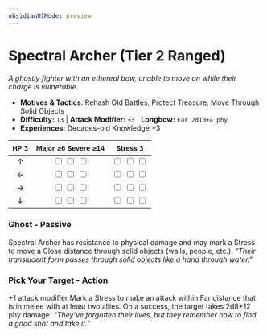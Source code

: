 ```yaml
---
obsidianUIMode: preview
---
```

# Spectral Archer (Tier 2 Ranged)

*A ghostly fighter with an ethereal bow, unable to move on while their charge is vulnerable.*

- **Motives & Tactics**: Rehash Old Battles, Protect Treasure, Move Through Solid Objects
- **Difficulty:** `13` | **Attack Modifier:** `+3` | **Longbow:** `Far 2d10+4 phy`
- **Experiences:** Decades-old Knowledge +3

| <small>HP</small> `3` | <small>Major</small> `≥6` <small>Severe</small> `≥14` | <small>Stress</small> `3` |
|:-:|:-:|:-:|
| ↑ |  <input type="checkbox" unchecked id="a58e3883"> <input type="checkbox" unchecked id="bc6b668c"> <input type="checkbox" unchecked id="fd612389"> |  <input type="checkbox" unchecked id="486ed76d"> <input type="checkbox" unchecked id="84699141"> <input type="checkbox" unchecked id="29ef9883"> |
| ← |  <input type="checkbox" unchecked id="13c235c2"> <input type="checkbox" unchecked id="7e049099"> <input type="checkbox" unchecked id="189479be"> |  <input type="checkbox" unchecked id="2ae4a795"> <input type="checkbox" unchecked id="4a79d0fd"> <input type="checkbox" unchecked id="4e29d0ea"> |
| → |  <input type="checkbox" unchecked id="eebfb6ad"> <input type="checkbox" unchecked id="88a634df"> <input type="checkbox" unchecked id="b7ad31fb"> |  <input type="checkbox" unchecked id="f6bb78d7"> <input type="checkbox" unchecked id="6b7f7ad5"> <input type="checkbox" unchecked id="d83ad4c5"> |
| ↓ |  <input type="checkbox" unchecked id="38c97a38"> <input type="checkbox" unchecked id="cad8e411"> <input type="checkbox" unchecked id="aede099f"> |  <input type="checkbox" unchecked id="9ee3df7b"> <input type="checkbox" unchecked id="d6c14cd1"> <input type="checkbox" unchecked id="a524f1e2"> |

### Ghost - Passive

Spectral Archer has resistance to physical damage and may mark a Stress to move a Close distance through solid objects (walls, people, etc.). *“Their translucent form passes through solid objects like a hand through water.”*

### Pick Your Target - Action

+1 attack modifier Mark a Stress to make an attack within Far distance that is in melee with at least two allies. On a success, the target takes 2d8+12 phy damage. *“They’ve forgotten their lives, but they remember how to find a good shot and take it.”*
